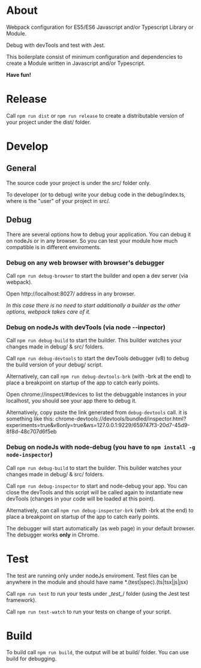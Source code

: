 ﻿# About

Webpack configuration for ES5/ES6 Javascript and/or Typescript Library or Module. 

Debug with devTools and test with Jest.

This boilerplate consist of minimum configuration and dependencies to create a Module written in Javascript and/or Typescript.

**Have fun!**

# Release

Call `npm run dist` or `npm run release` 
to create a distributable version of your project 
under the dist/ folder.

# Develop

## General

The source code your project is under the src/ folder only.

To developer (or to debug) write your debug code in the debug/index.ts, where is the "user" of your project in src/.
 
## Debug

There are several options how to debug your application. You can debug it on nodeJs or in any browser. So you can test your module how much compatible is in different enviroments.  

### Debug on any web browser with browser's debugger

Call `npm run debug-browser` to start the builder and open a dev server (via webpack). 
 
Open http://localhost:8027/ address in any browser. 

_In this case there is no need to start additionally a builder as the other options, webpack takes care of it._

### Debug on nodeJs with devTools (via node --inpector)

Call `npm run debug-build` to start the builder. This builder watches your changes made in debug/ & src/ folders.
 
Call `npm run debug-devtools` to start the devTools debugger (v8) to debug the build version of your debug/ script.

Alternatively, can call `npm run debug-devtools-brk` (with -brk at the end) to place a breakpoint on startup of the app to catch early points.

Open chrome://inspect/#devices to list the debuggable instances in your localhost, you should see your app there to debug it. 

Alternatively, copy paste the link generated from `debug-devtools` call. it is something like this: chrome-devtools://devtools/bundled/inspector.html?experiments=true&v8only=true&ws=127.0.0.1:9229/659747f3-20d7-45d9-8f8d-48c707d6f5eb 
 
### Debug on nodeJs with node-debug (you have to `npm install -g node-inspector`)

Call `npm run debug-build` to start the builder. This builder watches your changes made in debug/ & src/ folders.

Call `npm run debug-inspector` to start and node-debug your app.
You can close the devTools and this script will be called again to instantiate new devTools (changes in your code will be loaded at this point).

Alternatively, can call `npm run debug-inspector-brk` (with -brk at the end) to place a breakpoint on startup of the app to catch early points.

The debugger will start automatically (as web page) in your default browser. The debugger works **only** in Chrome. 

# Test

The test are running only under nodeJs enviroment. 
Test files can be anywhere in the module and should have name *.(test|spec).(ts|tsx|js|jsx) 

Call `npm run test` to run your tests under \__test\__/ folder (using the Jest test framework).

Call `npm run test-watch` to run your tests on change of your script.

# Build

To build call `npm run build`, the output will be at build/ folder. You can use build for debugging.
